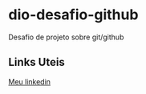 # dio-desafio-github
Desafio de projeto sobre git/github

## Links Uteis
[Meu linkedin](https://www.linkedin.com/in/maria-alves-12177123b/)
